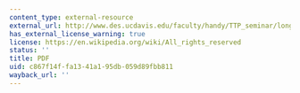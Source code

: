 ```yaml
---
content_type: external-resource
external_url: http://www.des.ucdavis.edu/faculty/handy/TTP_seminar/longer_view.pdf
has_external_license_warning: true
license: https://en.wikipedia.org/wiki/All_rights_reserved
status: ''
title: PDF
uid: c867f14f-fa13-41a1-95db-059d89fbb811
wayback_url: ''
---
```

